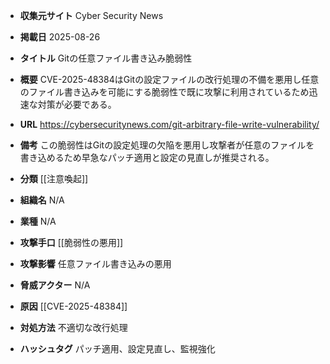 - **収集元サイト**
Cyber Security News

- **掲載日**
2025-08-26

- **タイトル**
Gitの任意ファイル書き込み脆弱性

- **概要**
CVE-2025-48384はGitの設定ファイルの改行処理の不備を悪用し任意のファイル書き込みを可能にする脆弱性で既に攻撃に利用されているため迅速な対策が必要である。

- **URL**
https://cybersecuritynews.com/git-arbitrary-file-write-vulnerability/

- **備考**
この脆弱性はGitの設定処理の欠陥を悪用し攻撃者が任意のファイルを書き込めるため早急なパッチ適用と設定の見直しが推奨される。

- **分類**
[[注意喚起]]

- **組織名**
N/A

- **業種**
N/A

- **攻撃手口**
[[脆弱性の悪用]]

- **攻撃影響**
任意ファイル書き込みの悪用

- **脅威アクター**
N/A

- **原因**
[[CVE-2025-48384]]

- **対処方法**
不適切な改行処理

- **ハッシュタグ**
パッチ適用、設定見直し、監視強化

